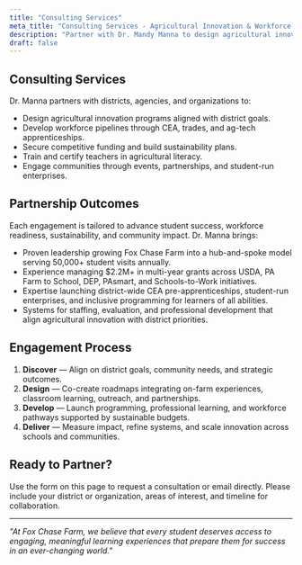 ```yaml
---
title: "Consulting Services"
meta_title: "Consulting Services - Agricultural Innovation & Workforce Development"
description: "Partner with Dr. Mandy Manna to design agricultural innovation programs, build CEA pipelines, secure funding, and engage communities through student-centered agriculture."
draft: false
---
```


## Consulting Services

Dr. Manna partners with districts, agencies, and organizations to:

- Design agricultural innovation programs aligned with district goals.
- Develop workforce pipelines through CEA, trades, and ag-tech apprenticeships.
- Secure competitive funding and build sustainability plans.
- Train and certify teachers in agricultural literacy.
- Engage communities through events, partnerships, and student-run enterprises.

## Partnership Outcomes

Each engagement is tailored to advance student success, workforce readiness, sustainability, and community impact. Dr. Manna brings:

- Proven leadership growing Fox Chase Farm into a hub-and-spoke model serving 50,000+ student visits annually.
- Experience managing $2.2M+ in multi-year grants across USDA, PA Farm to School, DEP, PAsmart, and Schools-to-Work initiatives.
- Expertise launching district-wide CEA pre-apprenticeships, student-run enterprises, and inclusive programming for learners of all abilities.
- Systems for staffing, evaluation, and professional development that align agricultural innovation with district priorities.

## Engagement Process

1. **Discover** — Align on district goals, community needs, and strategic outcomes.
2. **Design** — Co-create roadmaps integrating on-farm experiences, classroom learning, outreach, and partnerships.
3. **Develop** — Launch programming, professional learning, and workforce pathways supported by sustainable budgets.
4. **Deliver** — Measure impact, refine systems, and scale innovation across schools and communities.

## Ready to Partner?

Use the form on this page to request a consultation or email directly. Please include your district or organization, areas of interest, and timeline for collaboration.

---

*"At Fox Chase Farm, we believe that every student deserves access to engaging, meaningful learning experiences that prepare them for success in an ever-changing world."*
